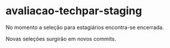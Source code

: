 # avaliacao-techpar-staging

No momento a seleção para estagiários encontra-se encerrada.

Novas seleções surgirão em novos commits.